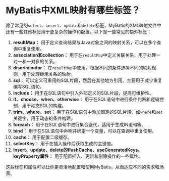 # MyBatis中XML映射有哪些标签？

除了常见的`select`、`insert`、`update`和`delete`标签，MyBatis的XML映射文件中还有一些其他标签用于更复杂的操作和配置。以下是一些常见的额外标签：



1.  **resultMap：** 用于定义查询结果与Java对象之间的映射关系，可以在多个查询中重复使用。 
2.  **association和collection：** 用于在`resultMap`中定义关联关系，用于处理一对一和一对多的关系。 
3.  **discriminator：** 在`resultMap`中使用，根据不同的条件选择不同的映射规则，用于处理继承关系的映射。 
4.  **sql：** 可以定义可重用的SQL片段，然后在其他地方引用。主要用于减少重复编写SQL语句。 
5.  **include：** 用于在SQL语句中引入外部定义的SQL片段，提高可维护性。 
6.  **if、choose、when、otherwise：** 用于在SQL语句中进行条件判断和逻辑控制，用于动态SQL的构建。 
7.  **trim、where、set：** 用于在SQL语句中添加固定的SQL片段，如`where`和`set`关键字，用于动态的条件构建。 
8.  **foreach：** 用于在SQL语句中进行集合迭代，适用于生成IN语句等。 
9.  **bind：** 用于在SQL语句中声明并绑定一个变量，可以在查询中重复使用。 
10.  **cache：** 用于配置二级缓存。 
11.  **selectKey：** 用于在插入操作后获取生成的主键值。 
12.  **insert、update、delete的flushCache、useGeneratedKeys、keyProperty属性：** 用于配置插入、更新和删除操作的一些属性。 



这些标签和属性可以让你更灵活地配置和使用MyBatis，从而适应不同的需求和场景。


